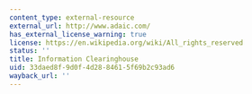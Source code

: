 ```yaml
---
content_type: external-resource
external_url: http://www.adaic.com/
has_external_license_warning: true
license: https://en.wikipedia.org/wiki/All_rights_reserved
status: ''
title: Information Clearinghouse
uid: 33daed8f-9d0f-4d28-8461-5f69b2c93ad6
wayback_url: ''
---
```

